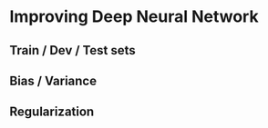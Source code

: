 # Improving Deep Neural Network

## Train / Dev / Test sets

## Bias / Variance

## Regularization

